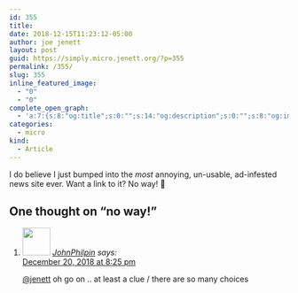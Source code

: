 ```yaml
---
id: 355
title: 
date: 2018-12-15T11:23:12-05:00
author: joe jenett
layout: post
guid: https://simply.micro.jenett.org/?p=355
permalink: /355/
slug: 355
inline_featured_image:
  - "0"
  - "0"
complete_open_graph:
  - 'a:7:{s:8:"og:title";s:0:"";s:14:"og:description";s:0:"";s:8:"og:image";s:0:"";s:7:"og:type";s:0:"";s:12:"twitter:card";s:7:"summary";s:19:"twitter:description";s:0:"";s:15:"twitter:creator";s:0:"";}'
categories:
  - micro
kind:
  - Article
---
```

I do believe I just bumped into the _most_ annoying, un-usable, ad-infested news site ever. Want a link to it? No way! 🤨

<h2 id="comments-title">One thought on “<span>no way!</span>”		</h2>


<ol class="commentlist">
<li class="comment even thread-even depth-1 u-comment h-cite h-entry p-comment" id="li-comment-344">
<article id="comment-344" class="comment " itemprop="comment" itemscope="" itemtype="http://schema.org/Comment">
<footer>
<address class="comment-author p-author author vcard hcard h-card" itemprop="creator" itemscope="" itemtype="http://schema.org/Person">
<img alt="" src="https://micro.blog/JohnPhilpin/avatar.jpg" srcset="https://micro.blog/JohnPhilpin/avatar.jpg 2x" class="avatar avatar-50 photo avatar-default local-avatar u-photo" itemprop="image" loading="lazy" width="50" height="50">				<cite class="fn p-name" itemprop="name"><a href="https://micro.blog/JohnPhilpin" rel="external nofollow ugc" class="u-url url">JohnPhilpin</a></cite> <span class="says">says:</span>					</address>
<!-- .comment-author .vcard -->

<div class="comment-meta commentmetadata">
<a href="https://micro.blog/JohnPhilpin/1498848"><time class="updated published dt-updated dt-published" datetime="2018-12-20T20:25:07-05:00" itemprop="datePublished dateModified dateCreated">
December 20, 2018 at 8:25 pm						</time></a>
</div>
<!-- .comment-meta .commentmetadata -->
</footer>

<div class="comment-content e-content p-summary p-name" itemprop="text name description">
<p><a href="https://micro.blog/jenett" rel="nofollow ugc">@jenett</a> oh go on .. at least a clue / there are so many choices</p></div></article></li></ol>